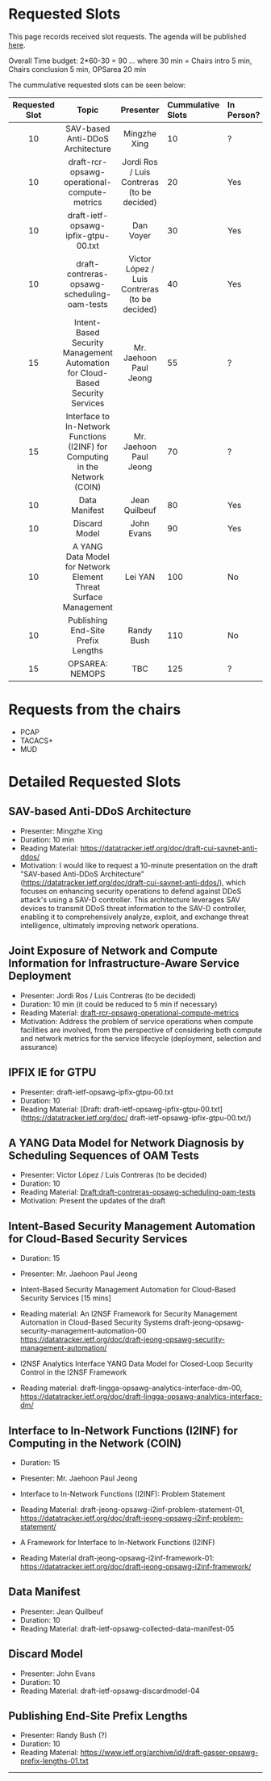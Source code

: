 # Requested Slots

This page records received slot requests. The agenda will be published [here](https://github.com/IETF-OPSAWG-WG/IETF-Meetings/blob/main/121/agenda.md).



Overall Time budget: 2*60-30 = 90 ... where 30 min = Chairs intro 5 min, Chairs conclusion 5 min, OPSarea 20 min

The cummulative requested slots can be seen below:

| Requested Slot          | Topic              |  Presenter | Cummulative Slots   | In Person?   | Adopted?  | Discussed? | Granted Status|
|:-------------:|:-----------------:|:-----:|:----------------|:--------|:--------|:--------|:--------|
| 10 | SAV-based Anti-DDoS Architecture | Mingzhe Xing | 10  | ? | No | Yes | Yes |
| 10 | draft-rcr-opsawg-operational-compute-metrics  | Jordi Ros / Luis Contreras (to be decided) | 20  | Yes  | No | No  | |
| 10 | draft-ietf-opsawg-ipfix-gtpu-00.txt | Dan Voyer | 30  | Yes  | Yes | Yes  | Yes |
| 10 | draft-contreras-opsawg-scheduling-oam-tests | Victor López / Luis Contreras (to be decided) | 40  | Yes | No | No  | Yes |
| 15 | Intent-Based Security Management Automation for Cloud-Based Security Services  | Mr. Jaehoon Paul Jeong | 55  | ?  | No | No  | |
| 15 | Interface to In-Network Functions (I2INF) for Computing in the Network (COIN)  | Mr. Jaehoon Paul Jeong | 70  | ?  | No | No  | |
| 10 | Data Manifest  | Jean Quilbeuf | 80  | Yes  | Yes | Yes  | Yes |
| 10 | Discard Model  | John Evans | 90  | Yes  | Yes | Yes  | Yes |
| 10 | A YANG Data Model for Network Element Threat Surface Management  | Lei YAN | 100  | No  | No | Yes |  |
| 10 | Publishing End-Site Prefix Lengths  | Randy Bush | 110  | No   | No | Yes | Yes |
| 15 | OPSAREA: NEMOPS  | TBC | 125  | ?   | N/A | Yes | Yes |

# Requests from the chairs
 * PCAP
 * TACACS+
 * MUD 
   
# Detailed Requested Slots

## SAV-based Anti-DDoS Architecture 

 * Presenter: Mingzhe Xing 
 * Duration: 10 min
 * Reading Material: https://datatracker.ietf.org/doc/draft-cui-savnet-anti-ddos/
 * Motivation: I would like to request a 10-minute presentation on the draft "SAV-based Anti-DDoS Architecture" (https://datatracker.ietf.org/doc/draft-cui-savnet-anti-ddos/), which focuses on enhancing security operations to defend against DDoS attack's using a SAV-D controller. This architecture leverages SAV devices to transmit DDoS threat information to the SAV-D controller, enabling it to comprehensively analyze, exploit, and exchange threat intelligence, ultimately improving network operations.

## Joint Exposure of Network and Compute Information for Infrastructure-Aware Service Deployment

 * Presenter: Jordi Ros / Luis Contreras (to be decided)
 * Duration: 10 min (it could be reduced to 5 min if necessary)
 * Reading Material: [draft-rcr-opsawg-operational-compute-metrics](https://datatracker.ietf.org/doc/draft-rcr-opsawg-operational-compute-metrics/.)
 * Motivation: Address the problem of service operations when compute facilities are involved, from the perspective of considering both compute and network metrics for the service lifecycle (deployment, selection and assurance)

## IPFIX IE for GTPU

 * Presenter:  draft-ietf-opsawg-ipfix-gtpu-00.txt
 * Duration: 10
 * Reading Material: [Draft: draft-ietf-opsawg-ipfix-gtpu-00.txt](https://datatracker.ietf.org/doc/ draft-ietf-opsawg-ipfix-gtpu-00.txt/)

## A YANG Data Model for Network Diagnosis by Scheduling Sequences of OAM Tests

 * Presenter: Victor López / Luis Contreras (to be decided)
 * Duration: 10
 * Reading Material: [Draft:draft-contreras-opsawg-scheduling-oam-tests](https://datatracker.ietf.org/doc/draft-contreras-opsawg-scheduling-oam-tests)
 * Motivation: Present the updates of the draft

##  Intent-Based Security Management Automation for Cloud-Based Security Services

 * Duration: 15
 * Presenter: Mr. Jaehoon Paul Jeong
 * Intent-Based Security Management Automation for Cloud-Based Security Services [15 mins]
 * Reading material: An I2NSF Framework for Security Management Automation in Cloud-Based Security Systems draft-jeong-opsawg-security-management-automation-00
https://datatracker.ietf.org/doc/draft-jeong-opsawg-security-management-automation/

 * I2NSF Analytics Interface YANG Data Model for Closed-Loop Security Control in the I2NSF Framework
 * Reading material: draft-lingga-opsawg-analytics-interface-dm-00, https://datatracker.ietf.org/doc/draft-lingga-opsawg-analytics-interface-dm/
 
## Interface to In-Network Functions (I2INF) for Computing in the Network (COIN) 
 
 * Duration: 15
 * Presenter: Mr. Jaehoon Paul Jeong
 * Interface to In-Network Functions (I2INF): Problem Statement
 * Reading Material: draft-jeong-opsawg-i2inf-problem-statement-01, https://datatracker.ietf.org/doc/draft-jeong-opsawg-i2inf-problem-statement/

 * A Framework for Interface to In-Network Functions (I2INF)
 * Reading Material draft-jeong-opsawg-i2inf-framework-01: https://datatracker.ietf.org/doc/draft-jeong-opsawg-i2inf-framework/
 
 ## Data Manifest

 * Presenter: Jean Quilbeuf
 * Duration: 10
 * Reading Material: draft-ietf-opsawg-collected-data-manifest-05
 
 ## Discard Model

 * Presenter: John Evans
 * Duration: 10
 * Reading Material: draft-ietf-opsawg-discardmodel-04
 
 ## Publishing End-Site Prefix Lengths
 * Presenter: Randy Bush (?)
 * Duration: 10
 * Reading Material: https://www.ietf.org/archive/id/draft-gasser-opsawg-prefix-lengths-01.txt
---
